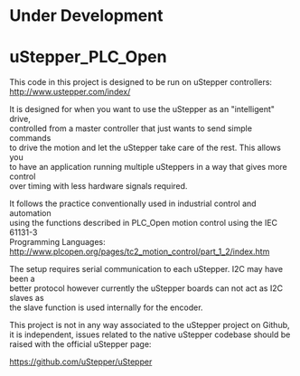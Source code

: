 # Under Development

# uStepper_PLC_Open

This code in this project is designed to be run on uStepper controllers:
http://www.ustepper.com/index/  

It is designed for when you want to use the uStepper as an "intelligent" drive,  
controlled from a master controller that just wants to send simple commands  
to drive the motion and let the uStepper take care of the rest. This allows you  
to have an application running multiple uSteppers in a way that gives more control  
over timing with less hardware signals required.

It follows the practice conventionally used in industrial control and automation  
using the functions described in PLC_Open motion control using the IEC 61131-3  
Programming Languages:
http://www.plcopen.org/pages/tc2_motion_control/part_1_2/index.htm  

The setup requires serial communication to each uStepper. I2C may have been a  
better protocol however currently the uStepper boards can not act as I2C slaves as  
the slave function is used internally for the encoder.

This project is not in any way associated to the uStepper project on Github,  
it is independent, issues related to the native uStepper codebase should be  
raised with the official uStepper page:

https://github.com/uStepper/uStepper
